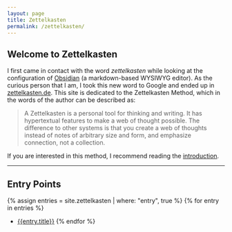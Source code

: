 ```yaml
---
layout: page
title: Zettelkasten
permalink: /zettelkasten/
---
```

[Obsidian]: https://obsidian.md/
[zettelkasten.de]: https://zettelkasten.de/
[intro-to-zettelkasten]: https://zettelkasten.de/introduction/

## Welcome to Zettelkasten

I first came in contact with the word *zettelkasten* while looking at the configuration of [Obsidian] (a markdown-based WYSIWYG editor). As the curious person that I am, I took this new word to Google and ended up in [zettelkasten.de]. This site is dedicated to the Zettelkasten Method, which in the words of the author can be described as:

> A Zettelkasten is a personal tool for thinking and writing. It has hypertextual features to make a web of thought possible. The difference to other systems is that you create a web of thoughts instead of notes of arbitrary size and form, and emphasize connection, not a collection.

If you are interested in this method, I recommend reading the [introduction][intro-to-zettelkasten].

---

## Entry Points

{% assign entries = site.zettelkasten | where: "entry", true %}
{% for entry in entries %}
* [{{entry.title}}]({{entry.url}})
{% endfor %}